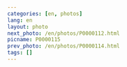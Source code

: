 ```yaml
---
categories: [en, photos]
lang: en
layout: photo
next_photo: /en/photos/P0000112.html
picname: P0000115
prev_photo: /en/photos/P0000114.html
tags: []
---
```

